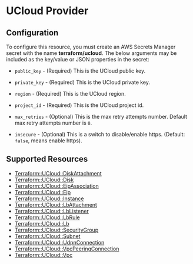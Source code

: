 # UCloud Provider

## Configuration

To configure this resource, you must create an AWS Secrets Manager secret with the name **terraform/ucloud**. The below arguments may be included as the key/value or JSON properties in the secret:

* `public_key` - (Required) This is the UCloud public key.

* `private_key` - (Required) This is the UCloud private key.

* `region` - (Required) This is the UCloud region.

* `project_id` - (Required) This is the UCloud project id.

* `max_retries` - (Optional) This is the max retry attempts number. Default max retry attempts number is `0`.

* `insecure` - (Optional) This is a switch to disable/enable https. (Default: `false`, means enable https).


## Supported Resources

* [Terraform::UCloud::DiskAttachment](docs/providers/ucloud/DiskAttachment.md)
* [Terraform::UCloud::Disk](docs/providers/ucloud/Disk.md)
* [Terraform::UCloud::EipAssociation](docs/providers/ucloud/EipAssociation.md)
* [Terraform::UCloud::Eip](docs/providers/ucloud/Eip.md)
* [Terraform::UCloud::Instance](docs/providers/ucloud/Instance.md)
* [Terraform::UCloud::LbAttachment](docs/providers/ucloud/LbAttachment.md)
* [Terraform::UCloud::LbListener](docs/providers/ucloud/LbListener.md)
* [Terraform::UCloud::LbRule](docs/providers/ucloud/LbRule.md)
* [Terraform::UCloud::Lb](docs/providers/ucloud/Lb.md)
* [Terraform::UCloud::SecurityGroup](docs/providers/ucloud/SecurityGroup.md)
* [Terraform::UCloud::Subnet](docs/providers/ucloud/Subnet.md)
* [Terraform::UCloud::UdpnConnection](docs/providers/ucloud/UdpnConnection.md)
* [Terraform::UCloud::VpcPeeringConnection](docs/providers/ucloud/VpcPeeringConnection.md)
* [Terraform::UCloud::Vpc](docs/providers/ucloud/Vpc.md)
